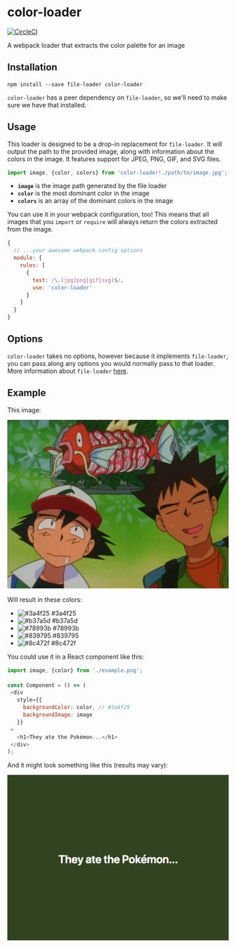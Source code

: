 # color-loader

[![CircleCI](https://circleci.com/gh/trevorblades/color-loader.svg?style=shield&circle-token=27c58abd14ac02f3fa39792e5aa883befc54655d)](https://circleci.com/gh/trevorblades/color-loader)

A webpack loader that extracts the color palette for an image

## Installation

```
npm install --save file-loader color-loader
```

`color-loader` has a peer dependency on `file-loader`, so we'll need to make sure we have that installed.

## Usage

This loader is designed to be a drop-in replacement for `file-loader`. It will output the path to the provided image, along with information about the colors in the image. It features support for JPEG, PNG, GIF, and SVG files.

```js
import image, {color, colors} from 'color-loader!./path/to/image.jpg';
```

 - **`image`** is the image path generated by the file loader
 - **`color`** is the most dominant color in the image
 - **`colors`** is an array of the dominant colors in the image

You can use it in your webpack configuration, too! This means that all images that you `import` or `require` will always return the colors extracted from the image.

```js
{
  // ...your awesome webpack config options
  module: {
    rules: [
      {
        test: /\.(jpg|png|gif|svg)$/,
        use: 'color-loader'
      }
    ]
  }
}
```

## Options

`color-loader` takes no options, however because it implements `file-loader`, you can pass along any options you would normally pass to that loader. More information about `file-loader` [here](https://github.com/webpack-contrib/file-loader).

## Example

This image:

![example image](https://raw.githubusercontent.com/trevorblades/color-loader/master/test/example.png)

Will result in these colors:
 - ![#3a4f25](https://placehold.it/24/3a4f25/000000?text=+) #3a4f25
 - ![#b37a5d](https://placehold.it/24/b37a5d/000000?text=+) #b37a5d
 - ![#78993b](https://placehold.it/24/78993b/000000?text=+) #78993b
 - ![#839795](https://placehold.it/24/839795/000000?text=+) #839795
 - ![#8c472f](https://placehold.it/24/8c472f/000000?text=+) #8c472f

 You could use it in a React component like this:

 ```js
import image, {color} from './example.png';

const Component = () => (
  <div
    style={{
      backgroundColor: color, // #3a4f25
      backgroundImage: image
    }}
  >
    <h1>They ate the Pokémon...</h1>
  </div>
);
 ```
 
 And it might look something like this (results may vary):
 
 ![example gif](https://raw.githubusercontent.com/trevorblades/color-loader/master/example.gif)
